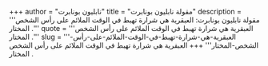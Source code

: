 +++
author = "نابليون بونابرت"
title = "مقولة نابليون بونابرت"
description = '''مقولة نابليون بونابرت: العبقرية هي شرارة تهبط في الوقت الملائم على رأس الشخص المختار .'''
quote = '''العبقرية هي شرارة تهبط في الوقت الملائم على رأس الشخص المختار .'''
slug = '''العبقرية-هي-شرارة-تهبط-في-الوقت-الملائم-على-رأس-الشخص-المختار'''
+++
العبقرية هي شرارة تهبط في الوقت الملائم على رأس الشخص المختار .
